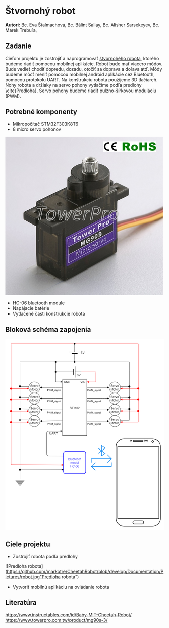 # Štvornohý robot
__Autori:__ Bc. Eva Štalmachová, Bc. Bálint Sallay, Bc. Alisher Sarsekeyev, Bc. Marek Trebuľa,
## Zadanie

Cieľom projektu je zostrojiť a naprogramovať [štvornohého robota](https://www.youtube.com/watch?v=btEk4j-RCMY), ktorého budeme riadiť pomocou mobilnej aplikácie.
Robot bude mať viacero módov. Bude vedieť chodiť dopredu, dozadu, otočiť sa doprava a doľava atď. Módy budeme môcť
meniť pomocou mobilnej android aplikácie cez Bluetooth, pomocou protokolu UART. Na konštrukciu robota použijeme 3D
tlačiareň. Nohy robota a držiaky na servo pohony vytlačíme podľa predlohy \cite{Predloha}. Servo pohony budeme riadiť
pulzno-šírkovou moduláciu (PWM).

## Potrebné komponenty
* Mikropočítač STM32F303K8T6
* 8 micro servo pohonov

![ Micro servo MG90S ](https://github.com/markotre/CheetahRobot/blob/develop/Documentation/Pictures/servo.jpg "Micro servo MG90S")

* HC-06 bluetooth module
* Napájacie batérie
* Vytlačené časti konštrukcie robota
## Bloková schéma zapojenia
![Blokova schema zapojenia ](https://github.com/markotre/CheetahRobot/blob/develop/Documentation/Pictures/Block_diagram.png "Blokova schema zapojenia")

## Ciele projektu
* Zostrojiť robota podľa predlohy

![Predloha robota](https://github.com/markotre/CheetahRobot/blob/develop/Documentation/Pictures/robot.jpg"Predloha robota")

* Vytvoriť mobilnú aplikáciu na ovládanie robota
## Literatúra
https://www.instructables.com/id/Baby-MIT-Cheetah-Robot/
https://www.towerpro.com.tw/product/mg90s-3/
